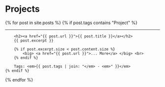 # Projects

<p>
{% for post in site.posts %}
	{% if post.tags contains "Project" %}
		<hr>

		<h2><a href="{{ post.url }}">{{ post.title }}</a></h2>
		{{ post.excerpt }}

		{% if post.excerpt.size < post.content.size %}
			<big> <a href="{{ post.url }}">... More</a> </big> <br>
		{% endif %}

		Tags: <em>{{ post.tags | join: "</em> - <em>" }}</em>
	{% endif %}
{% endfor %}
</p>
